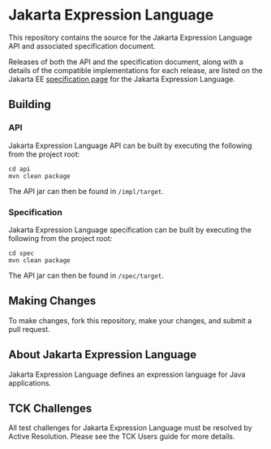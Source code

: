 # Jakarta Expression Language

This repository contains the source for the Jakarta Expression Language API and associated specification document.

Releases of both the API and the specification document, along with a details of the compatible implementations for each
release, are listed on the Jakarta EE [specification page](https://jakarta.ee/specifications/expression-language/) for
the Jakarta Expression Language.


## Building

### API

Jakarta Expression Language API can be built by executing the following from the project root:

```
cd api
mvn clean package
```
The API jar can then be found in `/impl/target`.

### Specification

Jakarta Expression Language specification can be built by executing the following from the project root:

```
cd spec
mvn clean package
```
The API jar can then be found in `/spec/target`.


## Making Changes

To make changes, fork this repository, make your changes, and submit a pull request.

## About Jakarta Expression Language

Jakarta Expression Language defines an expression language for Java applications.

## TCK Challenges

All test challenges for Jakarta Expression Language must be resolved by Active Resolution.
Please see the TCK Users guide for more details.